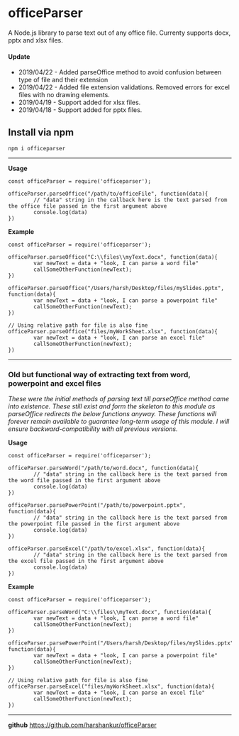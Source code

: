 # officeParser
A Node.js library to parse text out of any office file. 
Currenty supports docx, pptx and xlsx files.


#### Update
* 2019/04/22 - Added parseOffice method to avoid confusion between type of file and their extension
* 2019/04/22 - Added file extension validations. Removed errors for excel files with no drawing elements.
* 2019/04/19 - Support added for xlsx files.
* 2019/04/18 - Support added for pptx files.



## Install via npm


```
npm i officeparser
```

----------

**Usage**
```
const officeParser = require('officeparser');

officeParser.parseOffice("/path/to/officeFile", function(data){
        // "data" string in the callback here is the text parsed from the office file passed in the first argument above
        console.log(data)
})
```

**Example**
```
const officeParser = require('officeparser');

officeParser.parseOffice("C:\\files\\myText.docx", function(data){
        var newText = data + "look, I can parse a word file"
        callSomeOtherFunction(newText);
})

officeParser.parseOffice("/Users/harsh/Desktop/files/mySlides.pptx", function(data){
        var newText = data + "look, I can parse a powerpoint file"
        callSomeOtherFunction(newText);
})

// Using relative path for file is also fine
officeParser.parseOffice("files/myWorkSheet.xlsx", function(data){
        var newText = data + "look, I can parse an excel file"
        callSomeOtherFunction(newText);
})
```


----------

### Old but functional way of extracting text from word, powerpoint and excel files
*These were the initial methods of parsing text till parseOffice method came into existence. These still exist and form the skeleton to this module as parseOffice redirects the below functions anyway. These functions will forever remain available to guarantee long-term usage of this module. I will ensure backward-compatibility with all previous versions.*

**Usage**
```
const officeParser = require('officeparser');

officeParser.parseWord("/path/to/word.docx", function(data){
        // "data" string in the callback here is the text parsed from the word file passed in the first argument above
        console.log(data)
})

officeParser.parsePowerPoint("/path/to/powerpoint.pptx", function(data){
        // "data" string in the callback here is the text parsed from the powerpoint file passed in the first argument above
        console.log(data)
})

officeParser.parseExcel("/path/to/excel.xlsx", function(data){
        // "data" string in the callback here is the text parsed from the excel file passed in the first argument above
        console.log(data)
})
```

**Example**
```
const officeParser = require('officeparser');

officeParser.parseWord("C:\\files\\myText.docx", function(data){
        var newText = data + "look, I can parse a word file"
        callSomeOtherFunction(newText);
})

officeParser.parsePowerPoint("/Users/harsh/Desktop/files/mySlides.pptx", function(data){
        var newText = data + "look, I can parse a powerpoint file"
        callSomeOtherFunction(newText);
})

// Using relative path for file is also fine
officeParser.parseExcel("files/myWorkSheet.xlsx", function(data){
        var newText = data + "look, I can parse an excel file"
        callSomeOtherFunction(newText);
})
```

----------

**github**
https://github.com/harshankur/officeParser

